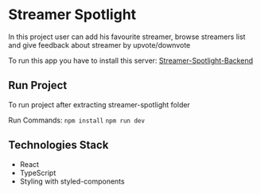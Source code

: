 # Streamer Spotlight

In this project user can add his favourite streamer, browse streamers list and give feedback about streamer by upvote/downvote

To run this app you have to install this server: [Streamer-Spotlight-Backend](https://github.com/FPLTomeczek/streamer-spotlight-backend)

## Run Project

To run project after extracting streamer-spotlight folder

Run Commands:
`npm install`
`npm run dev`

## Technologies Stack

- React
- TypeScript
- Styling with styled-components
